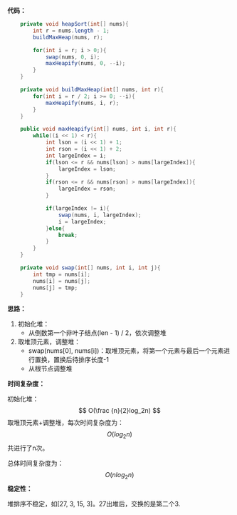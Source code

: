 **代码：**

```java
    private void heapSort(int[] nums){
        int r = nums.length - 1;
        buildMaxHeap(nums, r);

        for(int i = r; i > 0;){
            swap(nums, 0, i);
            maxHeapify(nums, 0, --i);
        }
    }

    private void buildMaxHeap(int[] nums, int r){
        for(int i = r / 2; i >= 0; --i){
            maxHeapify(nums, i, r);
        }
    }

    public void maxHeapify(int[] nums, int i, int r){
        while((i << 1) < r){
            int lson = (i << 1) + 1;
            int rson = (i << 1) + 2;
            int largeIndex = i;
            if(lson <= r && nums[lson] > nums[largeIndex]){
                largeIndex = lson;
            }
            if(rson <= r && nums[rson] > nums[largeIndex]){
                largeIndex = rson;
            }

            if(largeIndex != i){
                swap(nums, i, largeIndex);
                i = largeIndex;
            }else{
                break;
            }
        }
    }

    private void swap(int[] nums, int i, int j){
        int tmp = nums[i];
        nums[i] = nums[j];
        nums[j] = tmp;
    }
```



**思路：**

1. 初始化堆：
   - 从倒数第一个非叶子结点(len - 1) / 2，依次调整堆
2. 取堆顶元素，调整堆：
   - swap(nums[0], nums[i])：取堆顶元素，将第一个元素与最后一个元素进行置换，置换后待排序长度-1
   - 从根节点调整堆

**时间复杂度：**

初始化堆：
$$
O(\frac {n}{2}log_2n)
$$
取堆顶元素+调整堆，每次时间复杂度为：
$$
O(log_2n)
$$
共进行了n次。

总体时间复杂度为：
$$
O(nlog_2n)
$$
**稳定性：**

堆排序不稳定，如[27, 3, 15, 3]。27出堆后，交换的是第二个3.